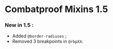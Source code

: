 # Combatproof Mixins 1.5

### New in 1.5 :
- Added `@border-radiuses` ;
- Removed 3 breakpoints in `@rbpXX`.
